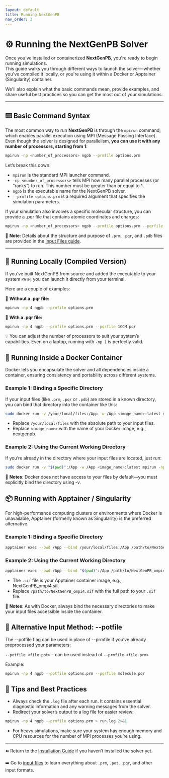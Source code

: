 ```yaml
---
layout: default
title: Running NextGenPB
nav_order: 3
---
```


# ⚙️ Running the NextGenPB Solver

Once you’ve installed or containerized **NextGenPB**, you're ready to begin running simulations.  
This guide walks you through different ways to launch the solver—whether you've compiled it locally, or you're using it within a Docker or Apptainer (Singularity) container.

We'll also explain what the basic commands mean, provide examples, and share useful best practices so you can get the most out of your simulations.

---

## ⌨️ Basic Command Syntax

The most common way to run **NextGenPB** is through the `mpirun` command, which enables parallel execution using MPI (Message Passing Interface).  
Even though the solver is designed for parallelism, **you can use it with any number of processors, starting from 1**:

```bash
mpirun -np <number_of_processors> ngpb --prmfile options.prm
```

Let’s break this down:
- `mpirun` is the standard MPI launcher command.
-	`-np <number_of_processors>`  tells MPI how many parallel processes (or “ranks”) to run. This number must be greater than or equal to 1.
-	`ngpb` is the executable name for the NextGenPB solver.
- `--prmfile options.prm`  is a required argument that specifies the simulation parameters.
  
If your simulation also involves a specific molecular structure, you can provide a .pqr file that contains atomic coordinates and charges:

```bash
mpirun -np <number_of_processors> ngpb --prmfile options.prm --pqrfile molecule.pqr
```

📘 **Note**: Details about the structure and purpose of `.prm`, `.pqr`, and `.pdb` files are provided in the [Input Files guide](files.md).

---
## 🧪 Running Locally (Compiled Version)

If you’ve built NextGenPB from source and added the executable to your system `PATH`, you can launch it directly from your terminal.

Here are a couple of examples:

🔹 **Without a .pqr file:**
```bash
mpirun -np 4 ngpb --prmfile options.prm
```

🔹 **With a .pqr file:**
```bash
mpirun -np 4 ngpb --prmfile options.prm --pqrfile 1CCM.pqr
```

💡 You can adjust the number of processors to suit your system’s capabilities. Even on a laptop, running with `-np 1` is perfectly valid.


## 🐳 Running Inside a Docker Container

Docker lets you encapsulate the solver and all dependencies inside a container, ensuring consistency and portability across different systems.

### Example 1: Binding a Specific Directory

If your input files (like `.prm`, `.pqr` or `.pdb`) are stored in a known directory, you can bind that directory into the container like this:

```bash
sudo docker run -v /your/local/files:/App -w /App <image_name>:latest mpirun -np 4 ngpb --prmfile options.prm
```

- Replace `/your/local/files` with the absolute path to your input files.
- Replace `<image_name>` with the name of your Docker image, e.g., nextgenpb.

### Example 2: Using the Current Working Directory

If you’re already in the directory where your input files are located, just run:

```bash
sudo docker run -v "$(pwd)":/App -w /App <image_name>:latest mpirun -np 4 ngpb --prmfile options.prm
```

📝 **Notes**: Docker does not have access to your files by default—you must explicitly bind the directory using -v.


## 📦 Running with Apptainer / Singularity

For high-performance computing clusters or environments where Docker is unavailable, Apptainer (formerly known as Singularity) is the preferred alternative.

### Example 1: Binding a Specific Directory

```bash
apptainer exec --pwd /App --bind /your/local/files:/App /path/to/NextGenPB_ompi4.sif mpirun -np 4 ngpb --prmfile options.prm
```

### Example 2: Using the Current Working Directory

```bash
apptainer exec --pwd /App --bind "$(pwd)":/App /path/to/NextGenPB_ompi4.sif mpirun -np 4 ngpb --prmfile options.prm
```

- The `.sif` file is your Apptainer container image, e.g., NextGenPB_ompi4.sif.
- Replace `/path/to/NextGenPB_ompi4.sif` with the full path to your `.sif` file.

📝 **Notes**: As with Docker, always bind the necessary directories to make your input files accessible inside the container.


## 🧾 Alternative Input Method: --potfile

The --potfile flag can be used in place of --prmfile if you’ve already preprocessed your parameters:

`--potfile <file.pot>` – can be used instead of `--prmfile <file.prm>`

Example:

```bash
mpirun -np 4 ngpb --potfile options.prm --pqrfile molecule.pqr 
```


## 🧠 Tips and Best Practices

- Always check the `.log` file after each run. It contains essential diagnostic information and any warning messages from the solver.
- Redirect your solver’s output to a log file for easier review:
```bash
mpirun -np 4 ngpb --prmfile options.prm > run.log 2>&1
```
- For heavy simulations, make sure your system has enough memory and CPU resources for the number of MPI processes you’re using.

---
⬅️ Return to the [Installation Guide](install.md) if you haven’t installed the solver yet.

➡️ Go to [input files](files.md) to learn everything about `.prm`, `.pot`, `.pqr`, and other input formats.

